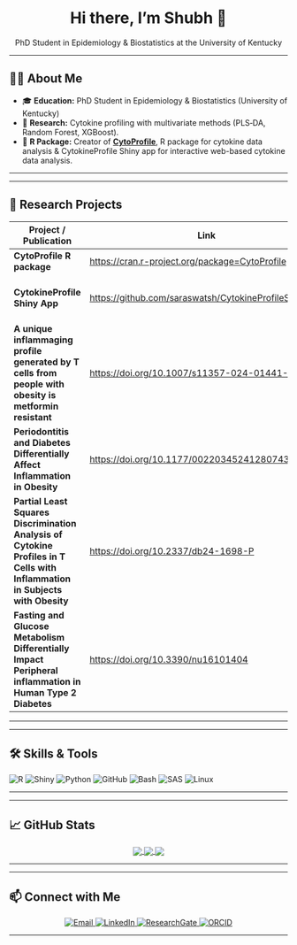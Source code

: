 <!--
**saraswatsh/saraswatsh** is a ✨ _special_ ✨ repository because its `README.md` (this file) appears on your GitHub profile.

Here are some ideas to get you started:

- 🔭 I’m currently working on ...
- 🌱 I’m currently learning ...
- 👯 I’m looking to collaborate on ...
- 🤔 I’m looking for help with ...
- 💬 Ask me about ...
- 📫 How to reach me: ...
- 😄 Pronouns: ...
- ⚡ Fun fact: ...
-->
<div align="center">
  <!-- 👋 Hello Banner -->
  <h1>Hi there, I’m Shubh 👋</h1>
  <p>PhD Student in Epidemiology &amp; Biostatistics at the University of Kentucky</p>
</div>

---

## 🧑‍💻 About Me

- 🎓 **Education:** PhD Student in Epidemiology & Biostatistics (University of Kentucky)  
- 🔬 **Research:** Cytokine profiling with multivariate methods (PLS‐DA, Random Forest, XGBoost).
- 🔧 **R Package:** Creator of [**CytoProfile**](https://cran.r-project.org/package=CytoProfile), R package for cytokine data analysis & CytokineProfile Shiny app for interactive web-based cytokine data analysis.  

---

---

## 🚀 Research Projects

| Project / Publication                         | Link                                                   | Notes                                      |
|-----------------------------------------------|--------------------------------------------------------|--------------------------------------------|
| **CytoProfile R package**                  | https://cran.r-project.org/package=CytoProfile         | Available at CRAN v0.2.0                   |
| **CytokineProfile Shiny App**                 | https://github.com/saraswatsh/CytokineProfileShinyApp  | Development version available at GitHub    | 
| **A unique inflammaging profile generated by T cells from people with obesity is metformin resistant**  |  https://doi.org/10.1007/s11357-024-01441-4            |  Published in GeroScience                  |
| **Periodontitis and Diabetes Differentially Affect Inflammation in Obesity** | https://doi.org/10.1177/00220345241280743              | Published in Journal of Dental Research    |
| **Partial Least Squares Discrimination Analysis of Cytokine Profiles in T Cells with Inflammation in Subjects with Obesity**     | https://doi.org/10.2337/db24-1698-P                    | Published in Diabetes                      |
| **Fasting and Glucose Metabolism Differentially Impact Peripheral inflammation in Human Type 2 Diabetes**           | https://doi.org/10.3390/nu16101404                     | Published in Nutrients                     |
---

---

## 🛠️ Skills & Tools

<div align="left">
  <img alt="R"         src="https://img.shields.io/badge/R-276DC3?style=for-the-badge&logo=r&logoColor=white" />
  <img alt="Shiny"     src="https://img.shields.io/badge/Shiny-FF2D20?style=for-the-badge&logo=r&logoColor=white" />
  <img alt="Python"    src="https://img.shields.io/badge/Python-3776AB?style=for-the-badge&logo=python&logoColor=white" />
  <img alt="GitHub"    src="https://img.shields.io/badge/GitHub-181717?style=for-the-badge&logo=github&logoColor=white" />
  <img alt="Bash"      src="https://img.shields.io/badge/Bash-4EAA25?style=for-the-badge&logo=gnu-bash&logoColor=white" />
  <img alt="SAS"       src="https://img.shields.io/badge/SAS-573581?style=for-the-badge&logo=sas&logoColor=white" />
  <img alt="Linux"     src="https://img.shields.io/badge/Linux-FCC624?style=for-the-badge&logo=linux&logoColor=black" />
</div>

---

---

## 📈 GitHub Stats

<div align="center">
  <!-- Main stats -->
  <a href="https://github.com/saraswatsh">
    <img align="center" src="https://github-readme-stats.vercel.app/api?username=saraswatsh&theme=highcontrast&show_icons=true&hide_border=false&count_private=true" /> 
  </a>
  <!-- Contributions -->
  <a href="https://github.com/saraswatsh">
    <img align="center" src="https://github-readme-streak-stats.herokuapp.com/?user=saraswatsh&theme=highcontrast&hide_border=false" /> 
  </a>
  <!-- Top languages -->
  <a href="https://github.com/saraswatsh">
    <img align="center" src="https://github-readme-stats.vercel.app/api/top-langs/?username=saraswatsh&theme=highcontrast&show_icons=true&hide_border=false&layout=compact" /> 
  </a>
</div>

---

---

## 📫 Connect with Me

<p align="center">
  <a href="mailto:shubh.saraswat00@gmail.com">
    <img alt="Email" src="https://img.shields.io/badge/Gmail-D14836?style=for-the-badge&logo=gmail&logoColor=white" />
  </a>
  <a href="https://linkedin.com/in/ssaraswat22">
    <img alt="LinkedIn" src="https://img.shields.io/badge/LinkedIn-0077B5?style=for-the-badge&logo=linkedin&logoColor=white" />
  </a>
  <a href="https://www.researchgate.net/profile/Shubh-Saraswat">
    <img alt="ResearchGate" src="https://img.shields.io/badge/Research_Gate-00CCBB.svg?&style=for-the-badge&logo=ResearchGate&logoColor=white" />
  </a>
  <a href="https://orcid.org/0009-0009-2359-1484">
      <img alt="ORCID" src="https://img.shields.io/badge/orcid-A6CE39?style=for-the-badge&logo=orcid&logoColor=white" />
   </a>
</p>

---
